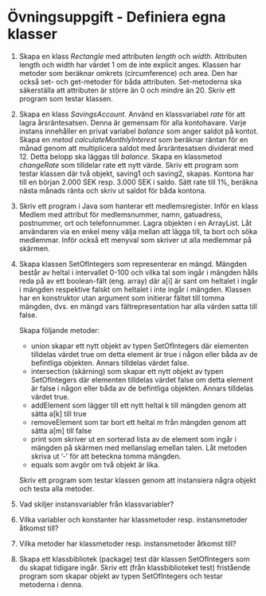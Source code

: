 # Övningsuppgift - Definiera egna klasser

1. Skapa en klass *Rectangle* med attributen *length* och *width*. Attributen length och width har värdet 1 om de inte explicit anges. Klassen har metoder som beräknar omkrets (circumference) och area. Den har också set- och get-metoder för båda attributen. Set-metoderna ska säkerställa att attributen är större än 0 och mindre än 20. Skriv ett program som testar klassen.

2. Skapa en klass *SavingsAccount*. Använd en klassvariabel *rate* för att lagra årsräntesatsen. Denna är gemensam för alla kontohavare. Varje instans innehåller en privat variabel *balance* som anger saldot på kontot. Skapa en *metod calculateMonthlyInterest* som beräknar räntan för en månad genom att multiplicera saldot med årsräntesatsen dividerat med 12. Detta belopp ska läggas till *balance*. Skapa en klassmetod *changeRate* som tilldelar rate ett nytt värde. Skriv ett program som testar klassen där två objekt, saving1 och saving2, skapas. Kontona har till en början 2.000 SEK resp. 3.000 SEK i saldo. Sätt rate till 1%, beräkna nästa månads ränta och skriv ut saldot för båda kontona.

3. Skriv ett program i Java som hanterar ett medlemsregister. Inför en klass Medlem med attribut för medlemsnummer, namn, gatuadress, postnummer, ort och telefonnummer. Lagra objekten i en ArrayList. Låt användaren via en enkel meny välja mellan att lägga till, ta bort och söka medlemmar. Inför också ett menyval som skriver ut alla medlemmar på skärmen.

4. Skapa klassen SetOfIntegers som representerar en mängd. Mängden består av heltal i intervallet 0-100 och vilka tal som ingår i mängden hålls reda på av ett boolean-fält (eng. array) där a[i] är sant om heltalet i ingår i mängden respektive falskt om heltalet i inte ingår i mängden. Klassen har en konstruktor utan argument som initierar fältet till tomma mängden, dvs. en mängd vars fältrepresentation har alla värden satta till false.

    Skapa följande metoder:

    - union skapar ett nytt objekt av typen SetOfIntegers där elementen tilldelas värdet true om detta element är true i någon eller båda av de befintliga objekten. Annars tilldelas värdet false.
    - intersection (skärning) som skapar ett nytt objekt av typen SetOfIntegers där elementen tilldelas värdet false om detta element är false i någon eller båda av de befintliga objekten. Annars tilldelas värdet true.
    - addElement som lägger till ett nytt heltal k till mängden genom att sätta a[k] till true
    - removeElement som tar bort ett heltal m från mängden genom att sätta a[m] till false
    - print som skriver ut en sorterad lista av de element som ingår i mängden på skärmen med mellanslag emellan talen. Låt metoden skriva ut ’-’ för att beteckna tomma mängden.
    - equals som avgör om två objekt är lika.

    Skriv ett program som testar klassen genom att instansiera några objekt och testa alla metoder.

5. Vad skiljer instansvariabler från klassvariabler?
6. Vilka variabler och konstanter har klassmetoder resp. instansmetoder åtkomst till?
7. Vilka metoder har klassmetoder resp. instansmetoder åtkomst till?
8. Skapa ett klassbibliotek (package) test där klassen SetOfIntegers som du skapat tidigare ingår. Skriv ett (från klassbiblioteket test) fristående program som skapar objekt av typen SetOfIntegers och testar metoderna i denna.
